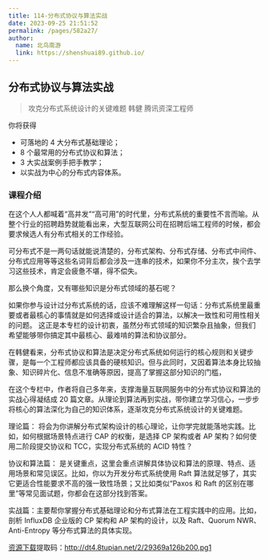 ```yaml
---
title: 114-分布式协议与算法实战
date: 2023-09-25 21:51:52
permalink: /pages/582a27/
author: 
  name: 北鸟南游
  link: https://shenshuai89.github.io/
---
```

## 分布式协议与算法实战

> 攻克分布式系统设计的关键难题
> 韩健  腾讯资深工程师

你将获得

- 可落地的 4 大分布式基础理论；
- 8 个最常用的分布式协议和算法；
- 3 大实战案例手把手教学；
- 以实战为中心的分布式内容体系。

### 课程介绍

在这个人人都喊着“高并发”“高可用”的时代里，分布式系统的重要性不言而喻。从整个行业的招聘趋势就能看出来，大型互联网公司在招聘后端工程师的时候，都会要求候选人有分布式相关的工作经验。

可分布式不是一两句话就能说清楚的，分布式架构、分布式存储、分布式中间件、分布式应用等等这些名词背后都会涉及一连串的技术，如果你不分主次，挨个去学习这些技术，肯定会疲惫不堪，得不偿失。

那么换个角度，又有哪些知识是分布式领域的基石呢？

如果你参与设计过分布式系统的话，应该不难理解这样一句话：分布式系统里最重要或者最核心的事情就是如何选择或设计适合的算法，以解决一致性和可用性相关的问题。 这正是本专栏的设计初衷，虽然分布式领域的知识繁杂且抽象，但我们希望能够带你搞定其中最核心、最难啃的算法和协议部分。

在韩健看来，分布式协议和算法是决定分布式系统如何运行的核心规则和关键步骤，是每一个工程师都应该具备的硬核知识。但与此同时，又因着算法本身比较抽象、知识碎片化、信息不准确等原因，提高了掌握这部分知识的门槛，

在这个专栏中，作者将自己多年来，支撑海量互联网服务中的分布式协议和算法的实战心得凝结成 20 篇文章。从理论到算法再到实战，带你建立学习信心，一步步将核心的算法深化为自己的知识体系，逐渐攻克分布式系统设计的关键难题。

理论篇： 将会为你讲解分布式架构设计的核心理论，让你学完就能落地实践。比如，如何根据场景特点进行 CAP 的权衡，是选择 CP 架构或者 AP 架构？如何使用二阶段提交协议和 TCC，实现分布式系统的 ACID 特性？

协议和算法篇： 是关键重点，这里会重点讲解具体协议和算法的原理、特点、适用场景和常见误区。比如，你以为开发分布式系统使用 Raft 算法就足够了，其实它更适合性能要求不高的强一致性场景；又比如类似“Paxos 和 Raft 的区别在哪里”等常见面试题，你都会在这部分找到答案。

实战篇：主要帮你掌握分布式基础理论和分布式算法在工程实践中的应用。比如，剖析 InfluxDB 企业版的 CP 架构和 AP 架构的设计，以及 Raft、Quorum NWR、Anti-Entropy 等分布式算法的具体实现。

[资源下载](https://pan.baidu.com/s/1r2f7wE7S038XsK6weT8VDg)提取码：http://dt4.8tupian.net/2/29369a126b200.pg1

